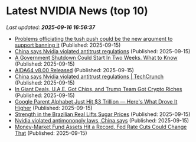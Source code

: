 # Latest NVIDIA News (top 10)
_Last updated: **2025-09-16 16:56:37**_

- [Problems officiating the tush push could be the new argument to support banning it](https://biztoc.com/x/31e66582c0ff2b0a) (Published: 2025-09-15)
- [China says Nvidia violated antitrust regulations](https://biztoc.com/x/93f075a55b1e6984) (Published: 2025-09-15)
- [A Government Shutdown Could Start In Two Weeks. What to Know](https://biztoc.com/x/55f9f667ec4cf749) (Published: 2025-09-15)
- [AIDA64 v8.00 Released](https://www.madshrimps.be/news/aida64-v8-00-released/) (Published: 2025-09-15)
- [China says Nvidia violated antitrust regulations | TechCrunch](https://techcrunch.com/2025/09/15/china-says-nvidia-violated-antitrust-regulations/) (Published: 2025-09-15)
- [In Giant Deals, U.A.E. Got Chips, and Trump Team Got Crypto Riches](https://biztoc.com/x/b1c1c0c80d1ce9cb) (Published: 2025-09-15)
- [Google Parent Alphabet Just Hit $3 Trillion — Here's What Drove It Higher](https://biztoc.com/x/ba68deb7bcc1f9e5) (Published: 2025-09-15)
- [Strength in the Brazilian Real Lifts Sugar Prices](https://biztoc.com/x/9cfb30113a75d297) (Published: 2025-09-15)
- [Nvidia violated antimonopoly laws, China says](https://biztoc.com/x/a4e141fdd5ef45a6) (Published: 2025-09-15)
- [Money-Market Fund Assets Hit a Record. Fed Rate Cuts Could Change That](https://biztoc.com/x/14a29012b66f31a2) (Published: 2025-09-15)
